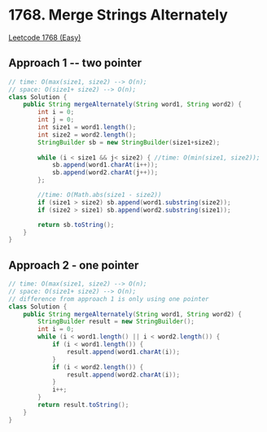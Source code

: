 # 1768. Merge Strings Alternately

[Leetcode 1768 (Easy)][1768]

[1768]: https://leetcode.com/problems/merge-strings-alternately/?envType=study-plan-v2&envId=leetcode-75

## Approach 1 -- two pointer

```java
// time: O(max(size1, size2) --> O(n);
// space: O(size1+ size2) --> O(n);
class Solution {
    public String mergeAlternately(String word1, String word2) {
        int i = 0;
        int j = 0;
        int size1 = word1.length();
        int size2 = word2.length();
        StringBuilder sb = new StringBuilder(size1+size2);
        
        while (i < size1 && j< size2) { //time: O(min(size1, size2));
            sb.append(word1.charAt(i++));
            sb.append(word2.charAt(j++));
        };

        //time: O(Math.abs(size1 - size2))
        if (size1 > size2) sb.append(word1.substring(size2)); 
        if (size2 > size1) sb.append(word2.substring(size1));

        return sb.toString();
    }
}
```

## Approach 2 - one pointer
```java
// time: O(max(size1, size2) --> O(n);
// space: O(size1+ size2) --> O(n);
// difference from approach 1 is only using one pointer
class Solution {
    public String mergeAlternately(String word1, String word2) {
        StringBuilder result = new StringBuilder();
        int i = 0;
        while (i < word1.length() || i < word2.length()) {
            if (i < word1.length()) {
                result.append(word1.charAt(i));
            }
            if (i < word2.length()) {
                result.append(word2.charAt(i));
            }
            i++;
        }
        return result.toString();
    }
}
```